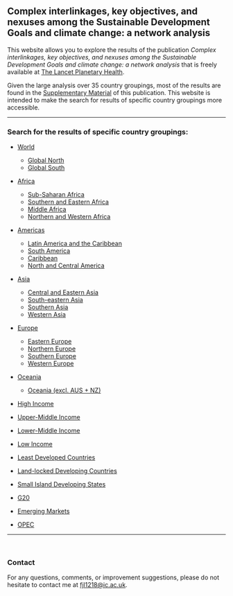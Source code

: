 ## Complex interlinkages, key objectives, and nexuses among the Sustainable Development Goals and climate change: a network analysis

This website allows you to explore the results of the publication *Complex interlinkages, key objectives, and nexuses among the Sustainable Development Goals and climate change: a network analysis* that is freely available at [The Lancet Planetary Health](https://www.thelancet.com/journals/lanplh/article/PIIS2542-5196(22)00070-5/fulltext).

Given the large analysis over 35 country groupings, most of the results are found in the [Supplementary Material](https://www.thelancet.com/journals/lanplh/article/PIIS2542-5196(22)00070-5/fulltext#supplementaryMaterial) of this publication. This website is intended to make the search for results of specific country groupings more accessible.

---

### Search for the results of specific country groupings:

- [World]()
    - [Global North]()
    - [Global South]()

- [Africa](https://github.com/felix-laumann/SDG-networks/blob/gh-pages/Results/Africa/Africa.md)
    - [Sub-Saharan Africa](https://github.com/felix-laumann/SDG-networks/blob/gh-pages/Results/Sub-Saharan_Africa/Sub-Saharan_Africa.md)
    - [Southern and Eastern Africa](https://github.com/felix-laumann/SDG-networks/blob/gh-pages/Results/Southern_and_Eastern_Africa/Southern_and_Eastern_Africa.md)
    - [Middle Africa](https://github.com/felix-laumann/SDG-networks/blob/gh-pages/Results/Middle_Africa/Middle_Africa.md)
    - [Northern and Western Africa](https://github.com/felix-laumann/SDG-networks/blob/gh-pages/Results/Northern_and_Western_Africa/Northern_and_Western_Africa.md)

- [Americas](https://github.com/felix-laumann/SDG-networks/blob/gh-pages/Results/Americas/Americas.md) 
    - [Latin America and the Caribbean](https://github.com/felix-laumann/SDG-networks/blob/gh-pages/Results/Latin_America_and_the_Caribbean/Latin_America_and_the_Caribbean.md)
    - [South America](https://github.com/felix-laumann/SDG-networks/blob/gh-pages/Results/South_America/South_America.md)
    - [Caribbean](https://github.com/felix-laumann/SDG-networks/blob/gh-pages/Results/Caribbean/Caribbean.md)
    - [North and Central America](https://github.com/felix-laumann/SDG-networks/blob/gh-pages/Results/North_and_Central_America/North_and_Central_America.md)
    
- [Asia](https://github.com/felix-laumann/SDG-networks/blob/gh-pages/Results/Asia/Asia.md)
    - [Central and Eastern Asia](https://github.com/felix-laumann/SDG-networks/blob/gh-pages/Results/Central_and_Eastern_Asia/Central_and_Eastern_Asia.md)
    - [South-eastern Asia](https://github.com/felix-laumann/SDG-networks/blob/gh-pages/Results/South-eastern_Asia/South-eastern_Asia.md)
    - [Southern Asia](https://github.com/felix-laumann/SDG-networks/blob/gh-pages/Results/Southern_Asia/Southern_Asia.md)
    - [Western Asia](https://github.com/felix-laumann/SDG-networks/blob/gh-pages/Results/Western_Asia/Western_Asia.md)
    
- [Europe](https://github.com/felix-laumann/SDG-networks/blob/gh-pages/Results/Europe/Europe.md)
    - [Eastern Europe](https://github.com/felix-laumann/SDG-networks/blob/gh-pages/Results/Eastern_Europe/Eastern_Europe.md)
    - [Northern Europe](https://github.com/felix-laumann/SDG-networks/blob/gh-pages/Results/Northern_Europe/Northern_Europe.md)
    - [Southern Europe](https://github.com/felix-laumann/SDG-networks/blob/gh-pages/Results/Southern_Europe/Southern_Europe.md)
    - [Western Europe](https://github.com/felix-laumann/SDG-networks/blob/gh-pages/Results/Western_Europe/Western_Europe.md)

- [Oceania](https://github.com/felix-laumann/SDG-networks/blob/gh-pages/Results/Oceania/Oceania.md)
    - [Oceania (excl. AUS + NZ)](https://github.com/felix-laumann/SDG-networks/blob/gh-pages/Results/Oceania_(excl._AUS_+_NZ)/Oceania_(excl._AUS_+_NZ).md)

- [High Income](https://github.com/felix-laumann/SDG-networks/blob/gh-pages/Results/High_Income/High_Income.md)
- [Upper-Middle Income](https://github.com/felix-laumann/SDG-networks/blob/gh-pages/Results/Upper-Middle_Income/Upper-Middle_Income.md)
- [Lower-Middle Income](https://github.com/felix-laumann/SDG-networks/blob/gh-pages/Results/Lower-Middle_Income/Lower-Middle_Income.md)
- [Low Income](https://github.com/felix-laumann/SDG-networks/blob/gh-pages/Results/Low_Income/Low_Income.md)

- [Least Developed Countries](https://github.com/felix-laumann/SDG-networks/blob/gh-pages/Results/Least_Developed_Countries/Least_Developed_Countries.md)
- [Land-locked Developing Countries](https://github.com/felix-laumann/SDG-networks/blob/gh-pages/Results/Land-locked_Developing_Countries/Land-locked_Developing_Countries.md)
- [Small Island Developing States](https://github.com/felix-laumann/SDG-networks/blob/gh-pages/Results/Small_Island_Developing_States/Small_Island_Developing_States.md)
- [G20](https://github.com/felix-laumann/SDG-networks/blob/gh-pages/Results/G20/G20.md)
- [Emerging Markets](https://github.com/felix-laumann/SDG-networks/blob/gh-pages/Results/Emerging_Markets/Emerging_Markets.md)
- [OPEC](https://github.com/felix-laumann/SDG-networks/blob/gh-pages/Results/OPEC/OPEC.md)


---





<br>


### Contact

For any questions, comments, or improvement suggestions, please do not hesitate to contact me at [fjl1218@ic.ac.uk](mailto:fjl1218@ic.ac.uk).
